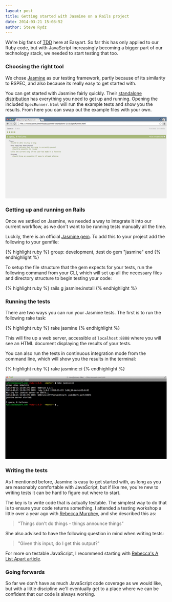 ```yaml
---
layout: post
title: Getting started with Jasmine on a Rails project
date: 2014-03-21 15:08:52
author: Steve Rydz
---
```


We're big fans of [TDD](http://www.agiledata.org/essays/tdd.html) here at Easyart. So far this has only applied to our Ruby code, but with JavaScript increasingly becoming a bigger part of our technology stack, we needed to start testing that too.

### Choosing the right tool
We chose [Jasmine](http://jasmine.github.io/2.0/introduction.html) as our testing framework, partly because of its similarity to RSPEC, and also because its really easy to get started with.

You can get started with Jasmine fairly quickly. Their [standalone distribution](https://github.com/pivotal/jasmine/tree/master/dist) has everything you need to get up and running. Opening the included `SpecRunner.html` will run the example tests and show you the results. From here you can swap out the example files with your own.

![the Jasmine specrunner](/assets/img/posts/jasmine-specrunner.png)

### Getting up and running on Rails
Once we settled on Jasmine, we needed a way to integrate it into our current workflow, as we don't want to be running tests manually all the time.

Luckily, there is an official [Jasmine gem](https://github.com/pivotal/jasmine-gem). To add this to your project add the following to your gemfile:

{% highlight ruby %}
group: development, :test do
	gem "jasmine"
end
{% endhighlight %}

To setup the file structure that the gem expects for your tests, run the following command from your CLI, which will set up all the necessary files and directory structure to begin testing your code:

{% highlight ruby %}
rails g jasmine:install
{% endhighlight %}

### Running the tests
There are two ways you can run your Jasmine tests. The first is to run the following rake task:

{% highlight ruby %}
rake jasmine
{% endhighlight %}

This will fire up a web server, accessible at `localhost:8888` where you will see an HTML document displaying the results of your tests.

You can also run the tests in continuous integration mode from the command line, which will show you the results in the terminal:

{% highlight ruby %}
rake jasmine:ci
{% endhighlight %}

![the Jasmine CLI specrunner](/assets/img/posts/jasmine-cli-specrunner.png)

### Writing the tests
As I mentioned before, Jasmine is easy to get started with, as long as you are reasonably comfortable with JavaScript, but if like me, you're new to writing tests it can be hard to figure out where to start.

The key is to write code that is actually testable. The simplest way to do that is to ensure your code returns something. I attended a testing workshop a little over a year ago with [Rebecca Murphey](http://rmurphey.com), and she described this as:

> "Things don't do things - things announce things"

She also advised to have the following question in mind when writing tests:

> "Given this input, do I get this output?"

For more on testable JavaScript, I recommend starting with [Rebecca's A List Apart article](http://alistapart.com/article/writing-testable-javascript).

### Going forwards
So far we don't have as much JavaScript code coverage as we would like, but  with a little discipline we'll eventually get to a place where we can be confident that our code is always working.
